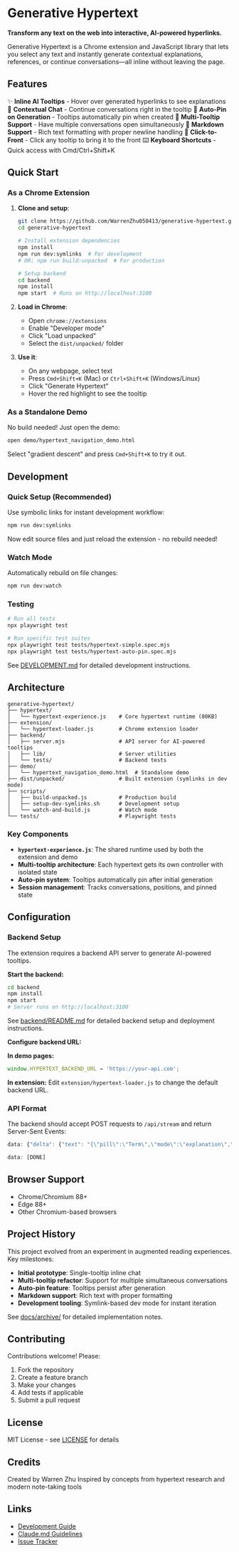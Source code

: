 # Generative Hypertext

**Transform any text on the web into interactive, AI-powered hyperlinks.**

Generative Hypertext is a Chrome extension and JavaScript library that lets you select any text and instantly generate contextual explanations, references, or continue conversations—all inline without leaving the page.

## Features

✨ **Inline AI Tooltips** - Hover over generated hyperlinks to see explanations
💬 **Contextual Chat** - Continue conversations right in the tooltip
📍 **Auto-Pin on Generation** - Tooltips automatically pin when created
🔗 **Multi-Tooltip Support** - Have multiple conversations open simultaneously
📝 **Markdown Support** - Rich text formatting with proper newline handling
🎨 **Click-to-Front** - Click any tooltip to bring it to the front
⌨️ **Keyboard Shortcuts** - Quick access with Cmd/Ctrl+Shift+K

## Quick Start

### As a Chrome Extension

1. **Clone and setup**:
   ```bash
   git clone https://github.com/WarrenZhu050413/generative-hypertext.git
   cd generative-hypertext

   # Install extension dependencies
   npm install
   npm run dev:symlinks  # For development
   # OR: npm run build:unpacked  # For production

   # Setup backend
   cd backend
   npm install
   npm start  # Runs on http://localhost:3100
   ```

2. **Load in Chrome**:
   - Open `chrome://extensions`
   - Enable "Developer mode"
   - Click "Load unpacked"
   - Select the `dist/unpacked/` folder

3. **Use it**:
   - On any webpage, select text
   - Press `Cmd+Shift+K` (Mac) or `Ctrl+Shift+K` (Windows/Linux)
   - Click "Generate Hypertext"
   - Hover the red highlight to see the tooltip

### As a Standalone Demo

No build needed! Just open the demo:

```bash
open demo/hypertext_navigation_demo.html
```

Select "gradient descent" and press `Cmd+Shift+K` to try it out.

## Development

### Quick Setup (Recommended)

Use symbolic links for instant development workflow:

```bash
npm run dev:symlinks
```

Now edit source files and just reload the extension - no rebuild needed!

### Watch Mode

Automatically rebuild on file changes:

```bash
npm run dev:watch
```

### Testing

```bash
# Run all tests
npx playwright test

# Run specific test suites
npx playwright test tests/hypertext-simple.spec.mjs
npx playwright test tests/hypertext-auto-pin.spec.mjs
```

See [DEVELOPMENT.md](DEVELOPMENT.md) for detailed development instructions.

## Architecture

```
generative-hypertext/
├── hypertext/
│   └── hypertext-experience.js    # Core hypertext runtime (80KB)
├── extension/
│   └── hypertext-loader.js        # Chrome extension loader
├── backend/
│   ├── server.mjs                 # API server for AI-powered tooltips
│   ├── lib/                       # Server utilities
│   └── tests/                     # Backend tests
├── demo/
│   └── hypertext_navigation_demo.html  # Standalone demo
├── dist/unpacked/                 # Built extension (symlinks in dev mode)
├── scripts/
│   ├── build-unpacked.js          # Production build
│   ├── setup-dev-symlinks.sh      # Development setup
│   └── watch-and-build.js         # Watch mode
└── tests/                         # Playwright tests
```

### Key Components

- **`hypertext-experience.js`**: The shared runtime used by both the extension and demo
- **Multi-tooltip architecture**: Each hypertext gets its own controller with isolated state
- **Auto-pin system**: Tooltips automatically pin after initial generation
- **Session management**: Tracks conversations, positions, and pinned state

## Configuration

### Backend Setup

The extension requires a backend API server to generate AI-powered tooltips.

**Start the backend:**
```bash
cd backend
npm install
npm start
# Server runs on http://localhost:3100
```

See [backend/README.md](backend/README.md) for detailed backend setup and deployment instructions.

**Configure backend URL:**

**In demo pages:**
```javascript
window.HYPERTEXT_BACKEND_URL = 'https://your-api.com';
```

**In extension:**
Edit `extension/hypertext-loader.js` to change the default backend URL.

### API Format

The backend should accept POST requests to `/api/stream` and return Server-Sent Events:

```javascript
data: {"delta": {"text": "{\"pill\":\"Term\",\"mode\":\"explanation\",\"text\":\"Explanation here...\"}"}}

data: [DONE]
```

## Browser Support

- Chrome/Chromium 88+
- Edge 88+
- Other Chromium-based browsers

## Project History

This project evolved from an experiment in augmented reading experiences. Key milestones:

- **Initial prototype**: Single-tooltip inline chat
- **Multi-tooltip refactor**: Support for multiple simultaneous conversations
- **Auto-pin feature**: Tooltips persist after generation
- **Markdown support**: Rich text with proper formatting
- **Development tooling**: Symlink-based dev mode for instant iteration

See [docs/archive/](docs/archive/) for detailed implementation notes.

## Contributing

Contributions welcome! Please:

1. Fork the repository
2. Create a feature branch
3. Make your changes
4. Add tests if applicable
5. Submit a pull request

## License

MIT License - see [LICENSE](LICENSE) for details

## Credits

Created by Warren Zhu
Inspired by concepts from hypertext research and modern note-taking tools

## Links

- [Development Guide](DEVELOPMENT.md)
- [Claude.md Guidelines](CLAUDE.md)
- [Issue Tracker](https://github.com/WarrenZhu050413/generative-hypertext/issues)
